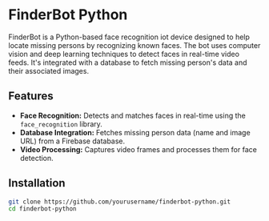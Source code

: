 # FinderBot Python

FinderBot is a Python-based face recognition iot device designed to help locate missing persons by recognizing known faces. The bot uses computer vision and deep learning techniques to detect faces in real-time video feeds. It's integrated with a database to fetch missing person's data and their associated images.

## Features

- **Face Recognition:** Detects and matches faces in real-time using the `face_recognition` library.
- **Database Integration:** Fetches missing person data (name and image URL) from a Firebase database.
- **Video Processing:** Captures video frames and processes them for face detection.

## Installation

```bash
git clone https://github.com/yourusername/finderbot-python.git
cd finderbot-python
